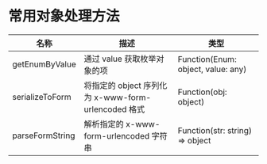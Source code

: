 # 常用对象处理方法

| 名称            | 描述                                                | 类型                               |
| --------------- | --------------------------------------------------- | ---------------------------------- |
| getEnumByValue  | 通过 value 获取枚举对象的项                         | Function(Enum: object, value: any) |
| serializeToForm | 将指定的 object 序列化为 x-www-form-urlencoded 格式 | Function(obj: object)              |
| parseFormString | 解析指定的 x-www-form-urlencoded 字符串             | Function(str: string) => object    |
